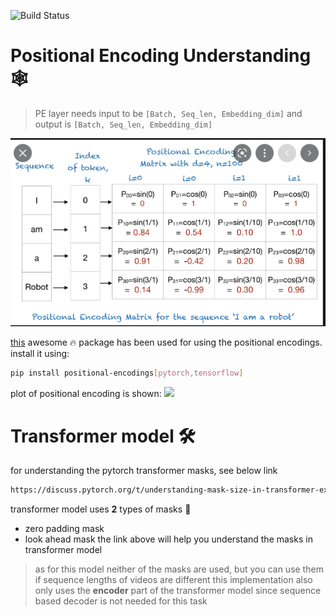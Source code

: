 ![Build Status]("https://github.com/TalhaUsuf/transformer_pose/workflows/Fall_Detection/badge.svg")

# Positional Encoding Understanding 🕸
> PE layer needs input to be `[Batch, Seq_len, Embedding_dim]` and output is `[Batch, Seq_len, Embedding_dim]`

![](img.png)

[this](https://github.com/TalhaUsuf/multidim-positional-encoding.git) awesome 🔥 package has been
used for using the positional encodings.
install it using:

```bash
pip install positional-encodings[pytorch,tensorflow]
```


plot of positional encoding is shown:
![](positional_encoding.png)


# Transformer model 🛠
for understanding the pytorch transformer masks, see below link
```html
https://discuss.pytorch.org/t/understanding-mask-size-in-transformer-example/147655/2
```
transformer model uses **2** types of masks 🚀
 - zero padding mask
 - look ahead mask
the link above will help you understand the masks in transformer model

> as for this model neither of the masks are used, but you can use them if sequence lengths of videos are different
> this implementation also only uses the **encoder** part of the transformer model since sequence based decoder is not needed for this task
